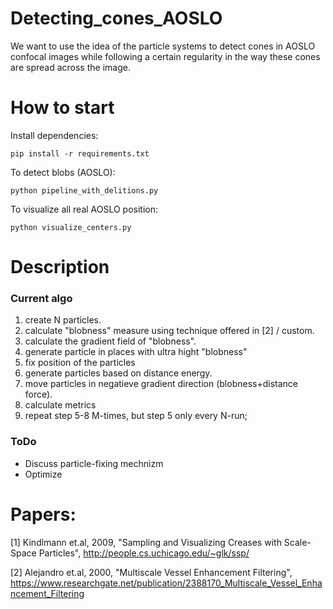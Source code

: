 # Detecting_cones_AOSLO
We want to use the idea of the particle systems to detect cones in AOSLO confocal images while following a certain regularity in the way these cones are spread across the image.

# How to start
Install dependencies:
```
pip install -r requirements.txt
```
To detect blobs (AOSLO):
```
python pipeline_with_delitions.py
```
To visualize all real AOSLO position:
```
python visualize_centers.py
```
# Description
### Current algo
1. create N particles.
2. calculate "blobness" measure using technique offered in [2] /  custom.
3. calculate the gradient field of "blobness".
4. generate particle in places with ultra hight "blobness"
5. fix position of the particles
6. generate particles based on distance energy.
7. move particles in negatieve gradient direction (blobness+distance force).
8. calculate metrics
9. repeat step 5-8 M-times, but step 5 only every N-run;
 

### ToDo
* Discuss particle-fixing mechnizm
* Optimize


# Papers:
[1] Kindlmann et.al, 2009, "Sampling and Visualizing Creases with Scale-Space Particles", http://people.cs.uchicago.edu/~glk/ssp/

[2] Alejandro et.al, 2000, "Multiscale Vessel Enhancement Filtering", https://www.researchgate.net/publication/2388170_Multiscale_Vessel_Enhancement_Filtering 
 